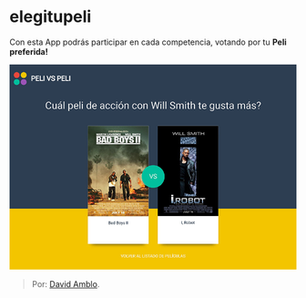 # elegitupeli

Con esta App podrás participar en cada competencia, votando por tu **Peli preferida!**


![elegitupeli](https://github.com/Dvdam/elegitupeli/blob/master/thumb.jpg "Peli")

>Por: [David Amblo](https://github.com/Dvdam "David Amblo").
